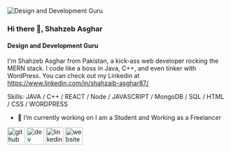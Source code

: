 ![Design and Development Guru](https://res.cloudinary.com/gurucom/image/upload/f_auto,dpr_2/v1679781777/pimg/FreelancerFiles/3/579/3579437/iztnzhkz1h9tsumlwplh.png)
### Hi there 👋, Shahzeb Asghar
#### Design and Development Guru
I'm Shahzeb Asghar from Pakistan, a kick-ass web developer rocking the MERN stack. I code like a boss in Java, C++, and even tinker with WordPress.
You can check out my Linkedin at https://www.linkedin.com/in/shahzaib-asghar87/

Skills: JAVA / C++ /  REACT / Node / JAVASCRIPT / MongoDB / SQL / HTML / CSS / WORDPRESS

- 🔭 I’m currently working on I am a Student and Working as a Freelancer 


[<img src='https://cdn.jsdelivr.net/npm/simple-icons@3.0.1/icons/github.svg' alt='github' height='40'>](https://github.com/shahzeb-Asghar)  [<img src='https://cdn.jsdelivr.net/npm/simple-icons@3.0.1/icons/dev-dot-to.svg' alt='dev' height='40'>](https://dev.to/shahzeb-Asghar)  [<img src='https://cdn.jsdelivr.net/npm/simple-icons@3.0.1/icons/linkedin.svg' alt='linkedin' height='40'>](https://www.linkedin.com/in/shahzaib-asghar87/)  [<img src='https://cdn.jsdelivr.net/npm/simple-icons@3.0.1/icons/icloud.svg' alt='website' height='40'>](https://wpprohelper.com/)  

